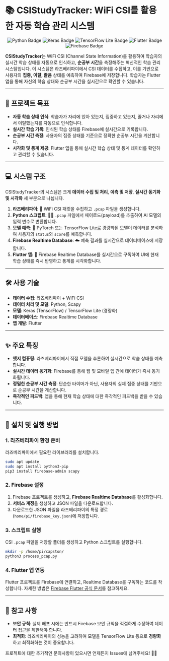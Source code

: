 

# 📚 CSIStudyTracker: WiFi CSI를 활용한 자동 학습 관리 시스템

<p align="center">
  <img src="https://img.shields.io/badge/Python-3776AB?style=for-the-badge&logo=python&logoColor=white" alt="Python Badge">
  <img src="https://img.shields.io/badge/Keras-D00000?style=for-the-badge&logo=keras&logoColor=white" alt="Keras Badge">
  <img src="https://img.shields.io/badge/TensorFlowLite-FF6F00?style=for-the-badge&logo=tensorflow&logoColor=white" alt="TensorFlow Lite Badge">
  <img src="https://img.shields.io/badge/Flutter-02569B?style=for-the-badge&logo=flutter&logoColor=white" alt="Flutter Badge">
  <img src="https://img.shields.io/badge/Firebase-FFCA28?style=for-the-badge&logo=firebase&logoColor=black" alt="Firebase Badge">
</p>

**CSIStudyTracker**는 WiFi CSI (Channel State Information)를 활용하여 
학습자의 실시간 학습 상태를 자동으로 인식하고, **순공부 시간**을 측정해주는 혁신적인 학습 관리 시스템입니다. 
이 시스템은 라즈베리파이에서 CSI 데이터를 수집하고, 
이를 기반으로 사용자의 **집중, 이탈, 졸음** 상태를 예측하여 Firebase에 저장합니다. 
학습자는 Flutter 앱을 통해 자신의 학습 상태와 순공부 시간을 실시간으로 확인할 수 있습니다.

-----

## 🎯 프로젝트 목표

  - **자동 학습 상태 인식**: 학습자가 자리에 앉아 있는지, 집중하고 있는지, 졸거나 자리에서 이탈했는지를 자동으로 인식합니다.
  - **실시간 학습 기록**: 인식된 학습 상태를 Firebase에 실시간으로 기록합니다.
  - **순공부 시간 측정**: 사용자의 집중 상태를 기준으로 정확한 순공부 시간을 계산합니다.
  - **시각화 및 통계 제공**: Flutter 앱을 통해 실시간 학습 상태 및 통계 데이터를 확인하고 관리할 수 있습니다.

-----

## 💻 시스템 구조

CSIStudyTracker의 시스템은 크게 **데이터 수집 및 처리**, **예측 및 저장**, **실시간 동기화 및 시각화** 세 부분으로 나뉩니다.

1.  **라즈베리파이**: 📶 WiFi CSI 패킷을 수집하고 `.pcap` 파일을 생성합니다.
2.  **Python 스크립트**: 🧑‍💻 `.pcap` 파일에서 페이로드(payload)를 추출하여 AI 모델의 입력 변수로 변환합니다.
3.  **모델 예측**: 🧠 PyTorch 또는 TensorFlow Lite로 경량화된 모델이 데이터를 분석하여 사용자의 `status`와 `score`를 예측합니다.
4.  **Firebase Realtime Database**: ☁️ 예측 결과를 실시간으로 데이터베이스에 저장합니다.
5.  **Flutter 앱**: 📱 Firebase Realtime Database를 실시간으로 구독하여 UI에 현재 학습 상태를 즉시 반영하고 통계를 시각화합니다.

-----

## 🛠️ 사용 기술

  - **데이터 수집**: 라즈베리파이 + WiFi CSI
  - **데이터 처리 및 모델**: Python, Scapy
  - **모델**: Keras (TensorFlow) / TensorFlow Lite (경량화)
  - **데이터베이스**: Firebase Realtime Database
  - **앱 개발**: Flutter

-----

## ✨ 주요 특징

  - **엣지 컴퓨팅**: 라즈베리파이에서 직접 모델을 추론하여 실시간으로 학습 상태를 예측합니다.
  - **실시간 데이터 동기화**: Firebase를 통해 웹 및 모바일 앱 간에 데이터가 즉시 동기화됩니다.
  - **정밀한 순공부 시간 측정**: 단순한 타이머가 아닌, 사용자의 실제 집중 상태를 기반으로 순공부 시간을 계산합니다.
  - **즉각적인 피드백**: 앱을 통해 현재 학습 상태에 대한 즉각적인 피드백을 받을 수 있습니다.

-----

## 🚀 설치 및 실행 방법

### 1\. 라즈베리파이 환경 준비

라즈베리파이에서 필요한 라이브러리를 설치합니다.

```bash
sudo apt update
sudo apt install python3-pip
pip3 install firebase-admin scapy
```

### 2\. Firebase 설정

1.  Firebase 프로젝트를 생성하고, **Firebase Realtime Database**를 활성화합니다.
2.  **서비스 계정**을 생성하고 JSON 파일을 다운로드합니다.
3.  다운로드한 JSON 파일을 라즈베리파이의 특정 경로(`home/pi/firebase_key.json`)에 저장합니다.

### 3\. 스크립트 실행

CSI `.pcap` 파일을 저장할 폴더를 생성하고 Python 스크립트를 실행합니다.

```bash
mkdir -p /home/pi/capston/
python3 process_pcap.py
```

### 4\. Flutter 앱 연동

Flutter 프로젝트를 Firebase에 연결하고, Realtime Database를 구독하는 코드를 작성합니다. 자세한 방법은 [Firebase Flutter 공식 문서](https://firebase.google.com/docs/flutter/setup)를 참고하세요.

-----

## 📝 참고 사항

  - **보안 규칙**: 실제 배포 시에는 반드시 Firebase 보안 규칙을 적절하게 수정하여 데이터 접근을 제한해야 합니다.
  - **최적화**: 라즈베리파이의 성능을 고려하여 모델을 TensorFlow Lite 등으로 **경량화**하고 최적화하는 것이 중요합니다.

프로젝트에 대한 추가적인 문의사항이 있으시면 언제든지 Issues에 남겨주세요\! 🧑‍💻
